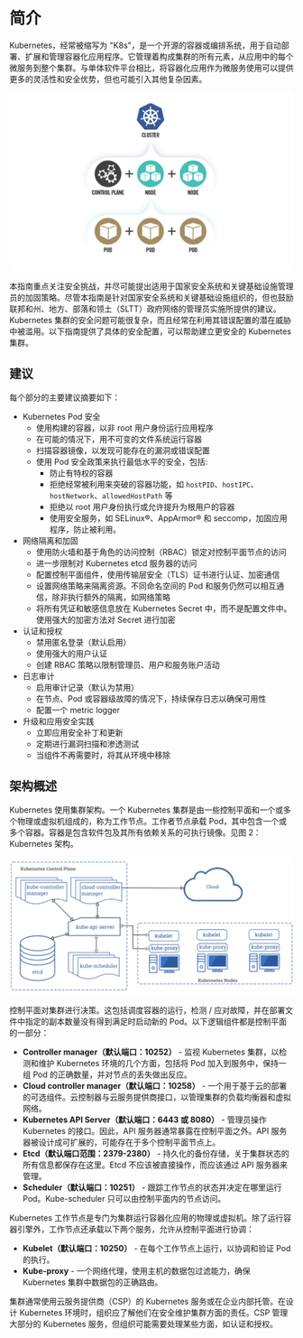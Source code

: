 # 简介

Kubernetes，经常被缩写为 "K8s"，是一个开源的容器或编排系统，用于自动部署、扩展和管理容器化应用程序。它管理着构成集群的所有元素，从应用中的每个微服务到整个集群。与单体软件平台相比，将容器化应用作为微服务使用可以提供更多的灵活性和安全优势，但也可能引入其他复杂因素。

![图1：Kubernetes集群组件的高层视图](images/f1.jpg)

本指南重点关注安全挑战，并尽可能提出适用于国家安全系统和关键基础设施管理员的加固策略。尽管本指南是针对国家安全系统和关键基础设施组织的，但也鼓励联邦和州、地方、部落和领土（SLTT）政府网络的管理员实施所提供的建议。Kubernetes 集群的安全问题可能很复杂，而且经常在利用其错误配置的潜在威胁中被滥用。以下指南提供了具体的安全配置，可以帮助建立更安全的 Kubernetes 集群。

## 建议

每个部分的主要建议摘要如下：

- Kubernetes Pod 安全
  - 使用构建的容器，以非 root 用户身份运行应用程序
  - 在可能的情况下，用不可变的文件系统运行容器
  - 扫描容器镜像，以发现可能存在的漏洞或错误配置
  - 使用 Pod 安全政策来执行最低水平的安全，包括:
    - 防止有特权的容器
    - 拒绝经常被利用来突破的容器功能，如 `hostPID`、`hostIPC`、`hostNetwork`、`allowedHostPath` 等
    - 拒绝以 root 用户身份执行或允许提升为根用户的容器
    - 使用安全服务，如 SELinux®、AppArmor® 和 seccomp，加固应用程序，防止被利用。
- 网络隔离和加固
  - 使用防火墙和基于角色的访问控制（RBAC）锁定对控制平面节点的访问
  - 进一步限制对 Kubernetes etcd 服务器的访问
  - 配置控制平面组件，使用传输层安全（TLS）证书进行认证、加密通信
  - 设置网络策略来隔离资源。不同命名空间的 Pod 和服务仍然可以相互通信，除非执行额外的隔离，如网络策略
  - 将所有凭证和敏感信息放在 Kubernetes Secret 中，而不是配置文件中。使用强大的加密方法对 Secret 进行加密
- 认证和授权
  - 禁用匿名登录（默认启用）
  - 使用强大的用户认证
  - 创建 RBAC 策略以限制管理员、用户和服务账户活动
- 日志审计
  - 启用审计记录（默认为禁用）
  - 在节点、Pod 或容器级故障的情况下，持续保存日志以确保可用性
  - 配置一个 metric logger
- 升级和应用安全实践
  - 立即应用安全补丁和更新
  - 定期进行漏洞扫描和渗透测试
  - 当组件不再需要时，将其从环境中移除

## 架构概述

Kubernetes 使用集群架构。一个 Kubernetes 集群是由一些控制平面和一个或多个物理或虚拟机组成的，称为工作节点。工作者节点承载 Pod，其中包含一个或多个容器。容器是包含软件包及其所有依赖关系的可执行镜像。见图 2：Kubernetes 架构。

![图2：Kubernetes 架构](images/f2.jpg) 

控制平面对集群进行决策。这包括调度容器的运行，检测 / 应对故障，并在部署文件中指定的副本数量没有得到满足时启动新的 Pod。以下逻辑组件都是控制平面的一部分：

- **Controller manager（默认端口：10252）** - 监视 Kubernetes 集群，以检测和维护 Kubernetes 环境的几个方面，包括将 Pod 加入到服务中，保持一组 Pod 的正确数量，并对节点的丢失做出反应。
- **Cloud controller manager（默认端口：10258）** - 一个用于基于云的部署的可选组件。云控制器与云服务提供商接口，以管理集群的负载均衡器和虚拟网络。
- **Kubernetes API Server（默认端口：6443 或 8080）** - 管理员操作 Kubernetes 的接口。因此，API 服务器通常暴露在控制平面之外。API 服务器被设计成可扩展的，可能存在于多个控制平面节点上。
- **Etcd（默认端口范围：2379-2380）** - 持久化的备份存储，关于集群状态的所有信息都保存在这里。Etcd 不应该被直接操作，而应该通过 API 服务器来管理。
- **Scheduler（默认端口：10251）** - 跟踪工作节点的状态并决定在哪里运行 Pod。Kube-scheduler 只可以由控制平面内的节点访问。

Kubernetes 工作节点是专门为集群运行容器化应用的物理或虚拟机。除了运行容器引擎外，工作节点还承载以下两个服务，允许从控制平面进行协调：

- **Kubelet（默认端口：10250）** - 在每个工作节点上运行，以协调和验证 Pod 的执行。
- **Kube-proxy** - 一个网络代理，使用主机的数据包过滤能力，确保 Kubernetes 集群中数据包的正确路由。

集群通常使用云服务提供商（CSP）的 Kubernetes 服务或在企业内部托管。在设计 Kubernetes 环境时，组织应了解他们在安全维护集群方面的责任。CSP 管理大部分的 Kubernetes 服务，但组织可能需要处理某些方面，如认证和授权。